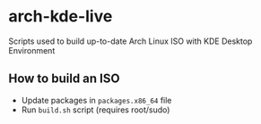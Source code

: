 # arch-kde-live
Scripts used to build up-to-date Arch Linux ISO with KDE Desktop Environment

## How to build an ISO
* Update packages in `packages.x86_64` file
* Run `build.sh` script (requires root/sudo)